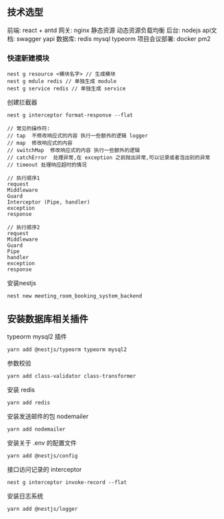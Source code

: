 ## 技术选型
前端: react + antd
网关: nginx 静态资源 动态资源负载均衡
后台: nodejs
api文档: swagger yapi
数据库: redis mysql typeorm
项目会议部署: docker pm2

### 快速新建模块
```JS
nest g resource <模块名字> // 生成模块
nest g mdule redis // 单独生成 module
nest g service redis // 单独生成 service
```

创建拦截器
```JS
nest g interceptor format-response --flat
 
// 常见的操作符:
// tap  不修改响应式的内容 执行一些额外的逻辑 logger
// map  修改响应式的内容
// switchMap  修改响应式的内容 执行一些额外的逻辑
// catchError  处理异常,在 exception 之前抛出异常,可以记录或者泡出别的异常
// timeout 处理响应超时的情况

// 执行顺序1
request 
Middleware
Guard
Interceptor (Pipe, handler)
exception
response

// 执行顺序2
request 
Middleware
Guard
Pipe
handler
exception
response
```

安装nestjs
```JS
nest new meeting_room_booking_system_backend
```

## 安装数据库相关插件
typeorm mysql2 插件
```JS
yarn add @nestjs/typeorm typeorm mysql2
```

参数校验
```JS
yarn add class-validator class-transformer
```

安装 redis
```JS
yarn add redis
```

安装发送邮件的包 nodemailer
```JS
yarn add nodemailer
```

安装关于 .env 的配置文件
```JS
yarn add @nestjs/config
```



接口访问记录的 interceptor
```JS
nest g interceptor invoke-record --flat
```

安装日志系统
```JS
yarn add @nestjs/logger
```
